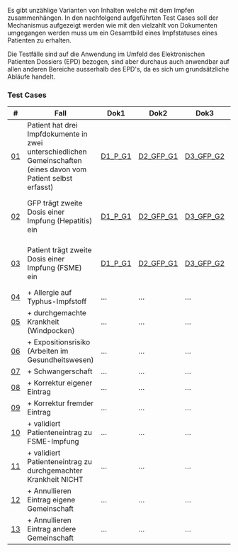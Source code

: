 Es gibt unzählige Varianten von Inhalten welche mit dem Impfen zusammenhängen. In den nachfolgend aufgeführten Test Cases soll der Mechanismus aufgezeigt werden wie mit den vielzahlt von Dokumenten umgegangen werden muss um ein Gesamtbild eines Impfstatuses eines Patienten zu erhalten.

Die Testfälle sind auf die Anwendung im Umfeld des Elektronischen Patienten Dossiers (EPD) bezogen, sind aber durchaus auch anwendbar auf allen anderen Bereiche ausserhalb des EPD's, da es sich um grundsätzliche Abläufe handelt.


### Test Cases

|#|Fall|Dok1|Dok2|Dok3|Dok4|Dok5|Resultat|
|-|----|----|----|----|----|----|---|
|[01](TC_01.html)|Patient hat drei Impfdokumente in zwei unterschiedlichen Gemeinschaften (eines davon vom Patient selbst erfasst)|[D1_P_G1](Bundle-D1-P-G1.json)|[D2_GFP_G1](Bundle-D2-GFP-G1.json)|[D3_GFP_G2](Bundle-D3-GFP-G2.json)|-|-|[Result. Dokument 01](Bundle-RD01.json)|
|[02](TC_02.html)|GFP trägt zweite Dosis einer Impfung (Hepatitis) ein|[D1_P_G1](Bundle-D1-P-G1.json)|[D2_GFP_G1](Bundle-D2-GFP-G1.json)|[D3_GFP_G2](Bundle-D3-GFP-G2.json)|[D4_GFP_G2](Bundle-D4-GFP-G2.json) (bezieht sich auf Impfeintrag in D1)|-|[Result. Dokument 02](Bundle-RD02.json)|
|[03](tc_03.html)|Patient trägt zweite Dosis einer Impfung (FSME) ein|[D1_P_G1](Bundle-D1-P-G1.json)|[D2_GFP_G1](Bundle-D2-GFP-G1.json)|[D3_GFP_G2](Bundle-D3-GFP-G2.json)|[D4_GFP_G2](Bundle-D4-GFP-G2.json) (bezieht sich auf Impfeintrag in D1)|D5_P_G1 (bezieht sich auf Impfeintrag in D3)|[Result. Dokument 03](Bundle-RD03.json)|
|[04](TC_04.html)|+ Allergie auf Typhus-Impfstoff|…|…|…|…|…|
|[05](TC_05.html)|+ durchgemachte Krankheit (Windpocken)|…|…|…|…|…|
|[06](TC_06.html)|+ Expositionsrisiko (Arbeiten im Gesundheitswesen)|…|…|…|…|…|
|[07](TC_07.html)|+ Schwangerschaft|…|…|…|…|…|
|[08](TC_08.html)|+ Korrektur eigener Eintrag|…|…|…|…|…
|[09](TC_09.html)|+ Korrektur fremder Eintrag|…|…|…|…|…|
|[10](TC_10.html)|+ validiert Patienteneintrag zu FSME-Impfung|…|…|…|…|…|
|[11](TC_11.html)|+ validiert Patienteneintrag zu durchgemachter Krankheit NICHT|…|…|…|…|…
|[12](TC_12.html)|+ Annullieren Eintrag eigene Gemeinschaft|…|…|…|…|…|
|[13](TC_13.html)|+ Annullieren Eintrag andere Gemeinschaft|…|…|…|…|…|…|
